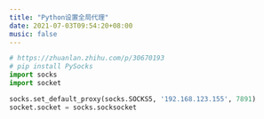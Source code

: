```yaml
---
title: "Python设置全局代理"
date: 2021-07-03T09:54:20+08:00
music: false
---
```


<!-- content -->
```python
# https://zhuanlan.zhihu.com/p/30670193
# pip install PySocks
import socks
import socket

socks.set_default_proxy(socks.SOCKS5, '192.168.123.155', 7891)
socket.socket = socks.socksocket
```
<!--more-->